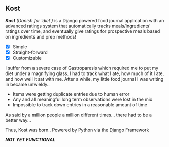## Kost

***Kost*** *(Danish for 'diet')* is a Django powered food journal application with an advanced ratings system that automatically tracks meals/ingredients' ratings over time, and eventually give ratings for prospective meals based on ingredients and prep methods!
-  [x] Simple
-  [x] Straight-forward
-  [x] Customizable

I suffer from a severe case of Gastroparesis which required me to put my diet under a magnifying glass. I had to track what I ate, how much of it I ate, and how well it sat with me. After a while, my little food journal I was writing in became unwieldy..
-  Items were getting duplicate entries due to human error
-  Any and all meaningful long term observations were lost in the mix
-  Impossible to track down entries in a reasonable amount of time

As said by a million people a million different times... there had to be a better way...

Thus, Kost was born.. Powered by Python via the Django Framework

***NOT YET FUNCTIONAL***

